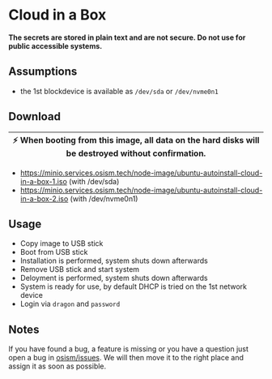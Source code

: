 # Cloud in a Box

**The secrets are stored in plain text and are not secure. Do not use for public
accessible systems.**

## Assumptions

* the 1st blockdevice is available as ``/dev/sda`` or ``/dev/nvme0n1``

## Download

| :zap: When booting from this image, all data on the hard disks will be destroyed without confirmation. |
|--------------------------------------------------------------------------------------------------------|

* https://minio.services.osism.tech/node-image/ubuntu-autoinstall-cloud-in-a-box-1.iso (with /dev/sda)
* https://minio.services.osism.tech/node-image/ubuntu-autoinstall-cloud-in-a-box-2.iso (with /dev/nvme0n1)

## Usage

* Copy image to USB stick
* Boot from USB stick
* Installation is performed, system shuts down afterwards
* Remove USB stick and start system
* Deloyment is performed, system shuts down afterwards
* System is ready for use, by default DHCP is tried on
  the 1st network device
* Login via ``dragon`` and ``password``

## Notes

If you have found a bug, a feature is missing or you have a question just open a
bug in [osism/issues](https://github.com/osism/issues). We will then move it to
the right place and assign it as soon as possible.
